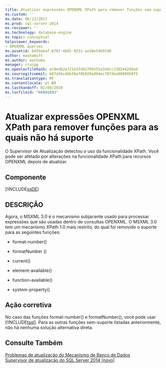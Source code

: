 ```yaml
---
title: Atualizar expressões OPENXML XPath para remover funções sem suporte | Microsoft Docs
ms.custom: ''
ms.date: 06/13/2017
ms.prod: sql-server-2014
ms.reviewer: ''
ms.technology: database-engine
ms.topic: conceptual
helpviewer_keywords:
- OPENXML queries
ms.assetid: b459abaf-8787-4b65-9231-ae30e5469fd0
author: mashamsft
ms.author: mathoma
manager: craigg
ms.openlocfilehash: ec0edb2e72143fd41709355a3e9cc338544289a6
ms.sourcegitcommit: b87d36c46b39af8b929ad94ec707dee8800950f5
ms.translationtype: MT
ms.contentlocale: pt-BR
ms.lasthandoff: 02/08/2020
ms.locfileid: "66091693"
---
```

# <a name="update-openxml-xpath-expressions-to-remove-unsupported-functions"></a>Atualizar expressões OPENXML XPath para remover funções para as quais não há suporte
  O Supervisor de Atualização detectou o uso da funcionalidade XPath. Você pode ser afetado por alterações na funcionalidade XPath para recursos OPENXML depois de atualizar.  
  
## <a name="component"></a>Componente  
 [!INCLUDE[ssDE](../../includes/ssde-md.md)]  
  
## <a name="description"></a>DESCRIÇÃO  
 Agora, o MSXML 3.0 é o mecanismo subjacente usado para processar expressões que são usadas dentro de consultas OPENXML. O MSXML 3.0 tem um mecanismo XPath 1.0 mais restrito, do qual foi removido o suporte para as seguintes funções:  
  
-   format-number()  
  
-   formatNumber ()  
  
-   current()  
  
-   element-available()  
  
-   function-available()  
  
-   system-property()  
  
## <a name="corrective-action"></a>Ação corretiva  
 No caso das funções format-number() e formatNumber(), você pode usar [!INCLUDE[tsql](../../includes/tsql-md.md)]. Para as outras funções sem-suporte listadas anteriormente, não há nenhuma solução alternativa direta.  
  
## <a name="see-also"></a>Consulte Também  
 [Problemas de atualização do Mecanismo de Banco de Dados](../../../2014/sql-server/install/database-engine-upgrade-issues.md)   
 [Supervisor de atualização do SQL Server 2014 &#91;novo&#93;](sql-server-2014-upgrade-advisor.md)  
  
  
